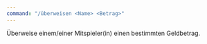 ```yaml
---
command: "/überweisen <Name> <Betrag>"
---
```

Überweise einem/einer Mitspieler(in) einen bestimmten Geldbetrag.
